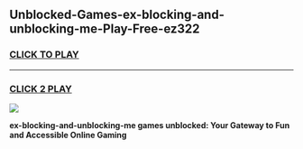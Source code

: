 
## Unblocked-Games-ex-blocking-and-unblocking-me-Play-Free-ez322
<h3>
<a href="https://premium76.site?title=ex-blocking-and-unblocking-me&ref=10A">CLICK TO PLAY</a></h3>
<hr>

<h3>
<a href="https://premium76.site?title=ex-blocking-and-unblocking-me&ref=10A">CLICK 2 PLAY</a>
  
</h3>

<a href="https://premium76.site?title=ex-blocking-and-unblocking-me&ref=10A"><img src="https://clearcache.store/games.png"></a>


**ex-blocking-and-unblocking-me games unblocked: Your Gateway to Fun and Accessible Online Gaming**
